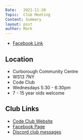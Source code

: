 ```yaml
---
Date:   2021-11-20
Topic:  Club Meeting
Content: Summary
layout: post
author: Mark
---
```





* [Facebook Link](https://www.facebook.com/1481985248595237/posts/4305980312862369/)

## Location

* Curborough Community Centre
* WS13 7NY
* Code Club
* Wednesdays 5:30 - 6:30pm
* 7 - 15 year olds welcome

## Club Links

* [Code Club Website](https://lichfield-code-club.github.io/)
* [Facebook Page](https://www.facebook.com/LichfieldCoders)
* [Discord club messages](https://discord.gg/szz6xGK)
